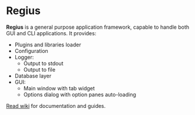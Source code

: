 # Regius

**Regius** is a general purpose application framework, capable to
handle both GUI and CLI applications. It provides:

* Plugins and libraries loader
* Configuration
* Logger:
  * Output to stdout
  * Output to file
* Database layer
* GUI:
  * Main window with tab widget
  * Options dialog with option panes auto-loading

[Read wiki](https://dev.pztrn.name/regius/regius/wikis/home) for
documentation and guides.
